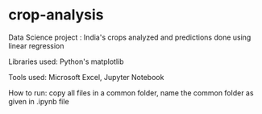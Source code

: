 # crop-analysis
Data Science project : India's crops analyzed and predictions done using linear regression

Libraries used: Python's matplotlib

Tools used: Microsoft Excel, Jupyter Notebook

How to run: copy all files in a common folder, name the common folder as given in .ipynb file
